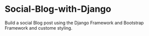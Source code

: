 # Social-Blog-with-Django
 Build a social Blog post using the Django Framework and Bootstrap Framework and custome styling.
